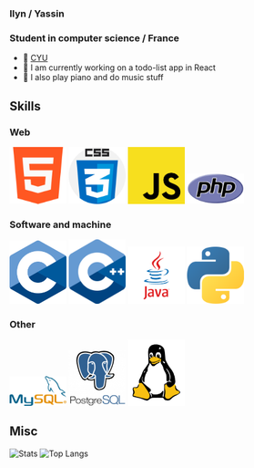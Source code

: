 ### Ilyn / Yassin
### Student in computer science / France

- 📍  [CYU](https://www.cyu.fr)
- 🌱 I am currently working on a todo-list app in React
- 🎼 I also play piano and do music stuff

## Skills

### Web
<img src="732212.png" alt="HTML" width="100"/> <img src="CSS.png" alt="CSS" width="100"/> <img src="JS.png" alt="JS" width="100"/> <img src="PHP-logo.svg.png" alt="PHP" width="100"/>

### Software and machine
<img src="C_Programming_Language.svg.png" alt="C" width="100"/> <img src="1822px-ISO_C++_Logo.svg.png" alt="C++" width="100"/> <img src="java.png" alt="Java" width="100"/> <img src="python-icon.png" alt="Python" width="100"/>

### Other
<img src="489px-MySQL.svg.png" alt="MySQL" width="100"/> <img src="postgresql-logo-3-300x291.png" alt="Postgres" width="100"/> <img src="154px-Tux-simple.svg.png" alt="Linux" width="100"/>

## Misc

<img src="https://github-readme-stats.vercel.app/api?username=IIyn&show_icons=true&theme=radical" alt="Stats" width="500"/> <img src="https://github-readme-stats.vercel.app/api/top-langs/?username=IIyn&layout=compact" alt="Top Langs" width="500"/>
